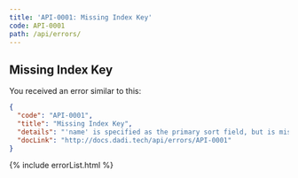 ```yaml
---
title: 'API-0001: Missing Index Key'
code: API-0001
path: /api/errors/
---
```


## Missing Index Key

You received an error similar to this:

```json
{
  "code": "API-0001",
  "title": "Missing Index Key",
  "details": "'name' is specified as the primary sort field, but is missing from the index key collection.",
  "docLink": "http://docs.dadi.tech/api/errors/API-0001"
}
```

{% include errorList.html %}